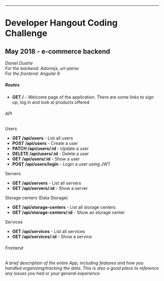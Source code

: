 ---------------------------------------------------------
# Developer Hangout Coding Challenge
## May 2018 - e-commerce backend

*Daniel Duarte* </br>
*For the backend: Adonisjs, url-parse* </br>
*For the frontend: Angular 6* </br>

##### Routes
- __GET /__  - Welcome page of the application. There are some links to sign up, log in and look at products offered

###### API
Users
- __GET /api/users__ - List all users
- __POST /api/users__ - Create a user
- __PATCH /api/users/:id__ - Update a user
- __DELETE /api/users/:id__ - Delete a user
- __GET /api/users/:id__ - Show a user
- __POST /api/users/login__ - Login a user using JWT

Servers
- __GET /api/servers__ - List all servers
- __GET /api/servers/:id__ - Show a server

Storage centers (Data Storage)
- __GET /api/storage-centers__ - List all storage centers
- __GET /api/storage-centers/:id__ - Show an storage center

Services
- __GET /api/services__ - List all services
- __GET /api/services/:id__ - Show a service

###### Frontend

*A brief description of the entire App, including features and how you handled organizing/tracking the data. This is also a good place to reference any issues you had or your general experience*

<!--*DevHosts, a VPS and cloud computing platform, offers a wide variety of products, like your own Servers, cloud storage, and a bunch of services like a load balancer, continous integration...* -->

<!-- --------------------------------------------------------- -->
